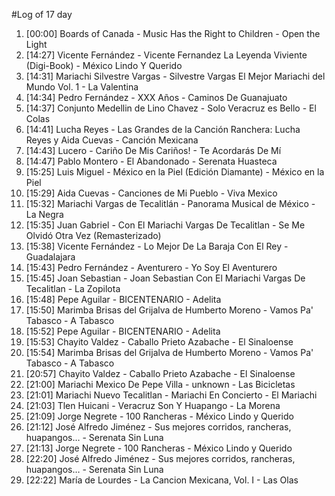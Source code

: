 #Log of 17 day

1. [00:00] Boards of Canada - Music Has the Right to Children - Open the Light
1. [14:27] Vicente Fernández - Vicente Fernandez La Leyenda Viviente (Digi-Book) - México Lindo Y Querido
1. [14:31] Mariachi Silvestre Vargas - Silvestre Vargas El Mejor Mariachi del Mundo Vol. 1 - La Valentina
1. [14:34] Pedro Fernández - XXX Años - Caminos De Guanajuato
1. [14:37] Conjunto Medellin de Lino Chavez - Solo Veracruz es Bello - El Colas
1. [14:41] Lucha Reyes - Las Grandes de la Canción Ranchera: Lucha Reyes y Aida Cuevas - Canción Mexicana
1. [14:43] Lucero - Cariño De Mis Cariños! - Te Acordarás De Mí
1. [14:47] Pablo Montero - El Abandonado - Serenata Huasteca
1. [15:25] Luis Miguel - México en la Piel (Edición Diamante) - México en la Piel
1. [15:29] Aida Cuevas - Canciones de Mi Pueblo - Viva Mexico
1. [15:32] Mariachi Vargas de Tecalitlán - Panorama Musical de México - La Negra
1. [15:35] Juan Gabriel - Con El Mariachi Vargas De Tecalitlan - Se Me Olvidó Otra Vez (Remasterizado)
1. [15:38] Vicente Fernández - Lo Mejor De La Baraja Con El Rey - Guadalajara
1. [15:43] Pedro Fernández - Aventurero - Yo Soy El Aventurero
1. [15:45] Joan Sebastian - Joan Sebastian Con El Mariachi Vargas De Tecalitlan - La Zopilota
1. [15:48] Pepe Aguilar - BICENTENARIO - Adelita
1. [15:50] Marimba Brisas del Grijalva de Humberto Moreno - Vamos Pa' Tabasco - A Tabasco
1. [15:52] Pepe Aguilar - BICENTENARIO - Adelita
1. [15:53] Chayito Valdez - Caballo Prieto Azabache - El Sinaloense
1. [15:54] Marimba Brisas del Grijalva de Humberto Moreno - Vamos Pa' Tabasco - A Tabasco
1. [20:57] Chayito Valdez - Caballo Prieto Azabache - El Sinaloense
1. [21:00] Mariachi Mexico De Pepe Villa - unknown - Las Bicicletas
1. [21:01] Mariachi Nuevo Tecalitlan - Mariachi En Concierto - El Mariachi
1. [21:03] Tlen Huicani - Veracruz Son Y Huapango - La Morena
1. [21:09] Jorge Negrete - 100 Rancheras - México Lindo y Querido
1. [21:12] José Alfredo Jiménez - Sus mejores corridos, rancheras, huapangos… - Serenata Sin Luna
1. [21:13] Jorge Negrete - 100 Rancheras - México Lindo y Querido
1. [22:20] José Alfredo Jiménez - Sus mejores corridos, rancheras, huapangos… - Serenata Sin Luna
1. [22:22] María de Lourdes - La Cancion Mexicana, Vol. I - Las Olas
